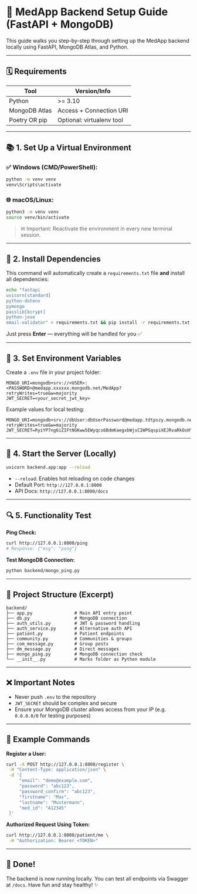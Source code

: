# 🚀 MedApp Backend Setup Guide (FastAPI + MongoDB)

This guide walks you step-by-step through setting up the MedApp backend locally using FastAPI, MongoDB Atlas, and Python.

---

## 🗓️ Requirements

| Tool          | Version/Info              |
| ------------- | ------------------------- |
| Python        | >= 3.10                   |
| MongoDB Atlas | Access + Connection URI   |
| Poetry OR pip | Optional: virtualenv tool |

---

## 📚 1. Set Up a Virtual Environment

### ✅ Windows (CMD/PowerShell):

```bash
python -m venv venv
venv\Scripts\activate
```

### 🌐 macOS/Linux:

```bash
python3 -m venv venv
source venv/bin/activate
```

> ✉ Important: Reactivate the environment in every new terminal session.

---

## 🔧 2. Install Dependencies

This command will automatically create a `requirements.txt` file **and** install all dependencies:

```bash
echo "fastapi
uvicorn[standard]
python-dotenv
pymongo
passlib[bcrypt]
python-jose
email-validator" > requirements.txt && pip install -r requirements.txt
```

Just press **Enter** — everything will be handled for you ✅

---

## 🔐 3. Set Environment Variables

Create a `.env` file in your project folder:

```env
MONGO_URI=mongodb+srv://<USER>:<PASSWORD>@medapp.xxxxxx.mongodb.net/MedApp?retryWrites=true&w=majority
JWT_SECRET=<your_secret_jwt_key>
```

Example values for local testing:

```env
MONGO_URI=mongodb+srv://dbUser:dbUserPassword@medapp.tdtpszy.mongodb.net/MedApp?retryWrites=true&w=majority
JWT_SECRET=RyiYP7ng6iZIFtNGKww5EWyqcs6BdmKaegxbWjsCIWPGqspiXEJRvaRkOsHYw3G74QbtAhnW7Hq97qWSEtYt8g
```

---

## 🔢 4. Start the Server (Locally)

```bash
uvicorn backend.app:app --reload
```

* `--reload`: Enables hot reloading on code changes
* Default Port: `http://127.0.0.1:8000`
* API Docs: `http://127.0.0.1:8000/docs`

---

## 🔍 5. Functionality Test

**Ping Check:**

```bash
curl http://127.0.0.1:8000/ping
# Response: {"msg": "pong"}
```

**Test MongoDB Connection:**

```bash
python backend/mongo_ping.py
```

---

## 📁 Project Structure (Excerpt)

```text
backend/
├── app.py                # Main API entry point
├── db.py                 # MongoDB connection
├── auth_utils.py         # JWT & password handling
├── auth_service.py       # Alternative auth API
├── patient.py            # Patient endpoints
├── community.py          # Communities & groups
├── com_message.py        # Group posts
├── dm_message.py         # Direct messages
├── mongo_ping.py         # MongoDB connection check
└── __init__.py           # Marks folder as Python module
```

---

## ❌ Important Notes

* Never push `.env` to the repository
* `JWT_SECRET` should be complex and secure
* Ensure your MongoDB cluster allows access from your IP (e.g. `0.0.0.0/0` for testing purposes)

---

## 💪 Example Commands

**Register a User:**

```bash
curl -X POST http://127.0.0.1:8000/register \
 -H "Content-Type: application/json" \
 -d '{
     "email": "demo@example.com",
     "password": "abc123",
     "password_confirm": "abc123",
     "firstname": "Max",
     "lastname": "Mustermann",
     "med_id": "A12345"
 }'
```

**Authorized Request Using Token:**

```bash
curl http://127.0.0.1:8000/patient/me \
 -H "Authorization: Bearer <TOKEN>"
```

---

## 🌟 Done!

The backend is now running locally. You can test all endpoints via Swagger at `/docs`. Have fun and stay healthy! ✨
